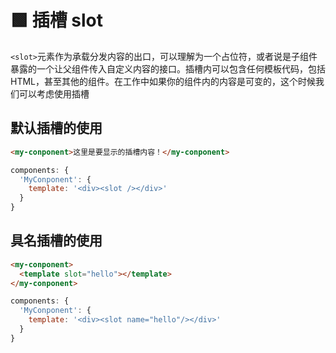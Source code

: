 # 🟩 插槽 slot

`<slot>`元素作为承载分发内容的出口，可以理解为一个占位符，或者说是子组件暴露的一个让父组件传入自定义内容的接口。插槽内可以包含任何模板代码，包括 HTML，甚至其他的组件。在工作中如果你的组件内的内容是可变的，这个时候我们可以考虑使用插槽
## 默认插槽的使用
```html
<my-conponent>这里是要显示的插槽内容！</my-conponent>
```
```js
components: {
  'MyConponent': {
    template: '<div><slot /></div>'
  }
}
```
## 具名插槽的使用
```html
<my-conponent>
  <template slot="hello"></template>
</my-conponent>
```
```js
components: {
  'MyConponent': {
    template: '<div><slot name="hello"/></div>'
  }
}
```
